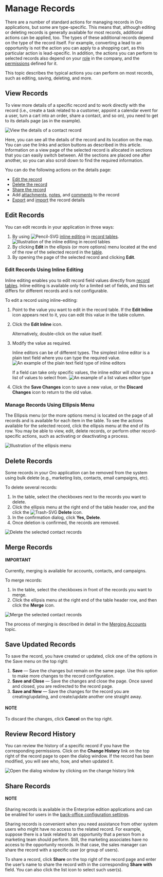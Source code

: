 <a id="doc-grids-records"></a>

# Manage Records

There are a number of standard actions for managing records in Oro applications, but some are type-specific. This means that, although editing or deleting records is generally available for most records, additional actions can be applied, too. The types of these additional records depend on the type of the record itself. For example, converting a lead to an opportunity is not the action you can apply to a shopping cart, as this particular action is lead-specific. In addition, the actions you can perform to selected records also depend on your [role](../../../system/user-management/roles/index.md#user-guide-user-management-permissions-roles) in the company, and the [permissions](../../../system/user-management/roles/index.md#user-guide-user-management-permissions) defined for it.

This topic describes the typical actions you can perform on most records, such as editing, saving, deleting, and more.

<a id="user-guide-ui-components-view-pages"></a>

<a id="doc-grids-actions-records-view"></a>

## View Records

To view more details of a specific record and to work directly with the record (i.e., create a task related to a
customer, appoint a calendar event for a user, turn a cart into an order, share a contact, and so on), you need to get
to its details page (as in the example).

![View the details of a contact record](user/img/getting_started/records/view_01.png)

Here, you can see all the details of the record and its location on the map. You can use the links and
action buttons as described in this article. Information on a view page of the selected record is allocated in sections that you can easily switch between. All the sections are placed one after another, so you can also scroll down to find the required information.

You can do the following actions on the details page:

* [Edit the record](#doc-grids-actions-records-edit)
* [Delete the record](#doc-grids-actions-records-delete)
* [Share the record](#doc-grids-records-share)
* Add [attachments](../attachments.md#user-guide-activities-attachments), [notes](../notes.md#user-guide-add-note), and [comments](../comments.md#user-guide-activities-comments) to the record
* [Export](../export.md#export-records) and [import](../import.md#import-records) the record details

<a id="doc-grids-actions-records-edit"></a>

<a id="doc-grids-actions-records-edit-inline"></a>

<a id="doc-grids-actions-records-edit-editpage"></a>

## Edit Records

You can edit records in your application in three ways:

1. By using ![Pencil-SVG](_themes/sphinx_rtd_theme/static/svg-icons/pencil.svg) [inline editing](#doc-grids-actions-records-edit-inline) in [record tables](../../navigation/record-tables.md#doc-grids).
   ![Illustration of the inline editing in record tables](user/img/getting_started/records/inline_editing_example.png)
2. By clicking  <i class="fa fa-edit fa-lg" aria-hidden="true"></i> **Edit** in the ellipsis (or more options) menu located at the end of the row of the selected record in the [table](../../navigation/record-tables.md#doc-grids).
3. By opening the page of the selected record and clicking **Edit**.

### Edit Records Using Inline Editing

Inline editing enables you to edit record field values directly from [record tables](#user-guide-ui-components-view-pages). Inline editing is available only for a limited set of fields, and this set differs for different records and is not configurable.

To edit a record using inline-editing:

1. Point to the value you want to edit in the record table. If the <i class="fas fa-pencil-alt" aria-hidden="true"></i> **Edit Inline** icon appears next to it, you can edit this value in the table column.
2. Click the <i class="fas fa-pencil-alt" aria-hidden="true"></i> **Edit Inline** icon.

   Alternatively, double-click on the value itself.
3. Modify the value as required.

   Inline editors can be of different types. The simplest inline editor is a plain text field where you can type the required value.
   ![An example of the plain text field type of inline editors](user/img/getting_started/records/grids/inline_editing_example.png)

   If a field can take only specific values, the inline editor will show you a list of values to select from.
   ![An example of a list values editor type](user/img/getting_started/records/grids/grids_inlineeditor2.png)
4. Click the <i class="fa fa-check fa-lg" aria-hidden="true"></i> **Save Changes** icon to save a new value, or the <i class="fa fa-ban fa-lg" aria-hidden="true"></i> **Discard Changes** icon to return to the old value.

### Manage Records Using Ellipsis Menu

The Ellipsis menu (or the more options menu) is located on the page of all records and is available for each item in the table. To see the actions available for the selected record, click the ellipsis menu at the end of its row. You may be able to view, edit, delete records, or perform other record-specific actions, such as activating or deactivating a process.

![Illustration of the ellipsis menu](user/img/getting_started/records/grids/grids_editrecord.png)

<a id="doc-grids-actions-records-delete"></a>

<a id="doc-grids-actions-records-delete-single"></a>

<a id="user-guide-getting-started-mass-actions-management-console"></a>

<a id="doc-grids-actions-records-delete-multiple"></a>

## Delete Records

Some records in your Oro application can be removed from the system using bulk delete (e.g., marketing lists, contacts, email campaigns, etc).

To delete several records:

1. In the table, select the checkboxes next to the records you want to delete.
2. Click the ellipsis menu at the right end of the table header row, and the click the ![Trash-SVG](_themes/sphinx_rtd_theme/static/svg-icons/trash.svg) **Delete** icon.
3. In the confirmation dialog, click **Yes, Delete**.
4. Once deletion is confirmed, the records are removed.

![Delete the selected contact records](user/img/getting_started/records/grids/grids_delete_bulk.png)

<a id="doc-grids-actions-records-merge"></a>

## Merge Records

#### IMPORTANT
Currently, merging is available for accounts, contacts, and campaigns.

To merge records:

1. In the table, select the checkboxes in front of the records you want to merge.
2. Click the ellipsis menu at the right end of the table header row, and then click the <i class="fa fa-random fa-lg" aria-hidden="true"></i> **Merge** icon.

![Merge the selected contact records](user/img/getting_started/records/grids/grids_merge.png)

The process of merging is described in detail in the [Merging Accounts](../../../customers/accounts/merge.md#user-guide-accounts-merge) topic.

## Save Updated Records

To save the record, you have created or updated, click one of the options in the Save menu on the top right:

1. **Save** — Save the changes but remain on the same page. Use this option to make more changes to the record configuration.
2. **Save and Close** — Save the changes and close the page. Once saved and closed, you are redirected to the record page.
3. **Save and New** — Save the changes for the record you are creating/updating, and create/update another one straight away.

#### NOTE
To discard the changes, click **Cancel** on the top right.

## Review Record History

You can review the history of a specific record if you have the corresponding permissions. Click on the **Change History** link on the top right of the record page to open the dialog window. If the record has been modified, you will see who, how, and when updated it.

![Open the dialog window by clicking on the change history link](user/img/getting_started/records/grids/view_history.png)

<a id="doc-grids-records-share"></a>

## Share Records

#### NOTE
Sharing records is available in the Enterprise edition applications and can be enabled for users in the [back-office configuration settings](../../../system/configuration/system/general-setup/user.md#admin-configuration-user-settings-share).

Sharing records is convenient when you need assistance from other system users who might have no access to the related record. For example, suppose there is a task related to an opportunity that a person from a marketing team should perform. Still, the marketing associates have no access to the opportunity records. In that case, the sales manager can share the record with a specific user (or group of users).

To share a record, click **Share** on the top right of the record page and enter the user’s name to share the record with in the corresponding **Share with** field. You can also click the list icon to select such user(s).

<!-- fa-bars = fa-navicon -->
<!-- Ic Tiles is used as Set As Default in saved views, and as tiles in display layout options -->
<!-- IcPencil refers to Rename in Commerce and Inline Editing in CRM -->
<!-- Check mark in the square. -->
<!-- SortDesc is also used as drop-down arrow -->
<!-- A -->
<!-- B -->
<!-- C -->
<!-- D -->
<!-- E -->
<!-- F -->
<!-- G -->
<!-- H -->
<!-- I -->
<!-- L -->
<!-- M -->
<!-- P -->
<!-- R -->
<!-- S -->
<!-- T -->
<!-- U -->
<!-- Z -->
